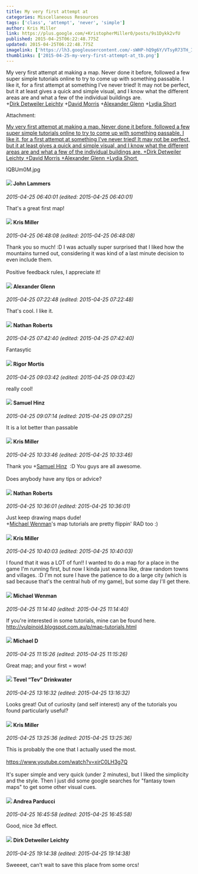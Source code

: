 ```yaml
---
title: My very first attempt at
categories: Miscellaneous Resources
tags: ['class', 'attempt', 'never', 'simple']
author: Kris Miller
link: https://plus.google.com/+KristopherMiller0/posts/9s1Dykk2vfU
published: 2015-04-25T06:22:48.775Z
updated: 2015-04-25T06:22:48.775Z
imagelink: ['https://lh3.googleusercontent.com/-sWHP-hQ9g6Y/VTsyR73TH_I/AAAAAAAAC58/FjXmJvfOJtU/w3264-h2448/IQBUm0M.jpg']
thumblinks: ['2015-04-25-my-very-first-attempt-at_tb.png']
---
```


My very first attempt at making a map. Never done it before, followed a few super simple tutorials online to try to come up with something passable. I like it, for a first attempt at something I&#39;ve never tried! It may not be perfect, but it at least gives a quick and simple visual, and I know what the different areas are and what a few of the individual buildings are.<br /><span class="proflinkWrapper"><span class="proflinkPrefix">+</span><a class="proflink" href="https://plus.google.com/107200488853215420475" oid="107200488853215420475">Dirk Detweiler Leichty</a></span> <span class="proflinkWrapper"><span class="proflinkPrefix">+</span><a class="proflink" href="https://plus.google.com/109552062273294939190" oid="109552062273294939190">David Morris</a></span> <span class="proflinkWrapper"><span class="proflinkPrefix">+</span><a class="proflink" href="https://plus.google.com/115079978364910477868" oid="115079978364910477868">Alexander Glenn</a></span> <span class="proflinkWrapper"><span class="proflinkPrefix">+</span><a class="proflink" href="https://plus.google.com/106117813480027525785" oid="106117813480027525785">Lydia Short</a></span> 


Attachment:

<a href='https://plus.google.com/photos/114185930016429813045/albums/6141557793685417121/6141557800558600178?sqi=100084733231320276299&sqsi=ce1a3f63-0134-470d-90ae-6eb5a12174e9'>My very first attempt at making a map. Never done it before, followed a few super simple tutorials online to try to come up with something passable. I like it, for a first attempt at something I've never tried! It may not be perfect, but it at least gives a quick and simple visual, and I know what the different areas are and what a few of the individual buildings are.
+Dirk Detweiler Leichty +David Morris +Alexander Glenn +Lydia Short </a>


IQBUm0M.jpg
<div id='comment z13lvve5rxb0ivzdo23adzlylqzec1v04'>
  <h4><img src='{{site.baseurl}}//images/avatars/109423799744323142249_photo.jpg'> John Lammers</h4>
      <p><cite>2015-04-25 06:40:01 (edited: 2015-04-25 06:40:01)</cite></p>
        <p>That&#39;s a great first map!</p>
</div>
        

<div id='comment z13lvve5rxb0ivzdo23adzlylqzec1v04'>
  <h4><img src='{{site.baseurl}}//images/avatars/114185930016429813045_photo.jpg'> Kris Miller</h4>
      <p><cite>2015-04-25 06:48:08 (edited: 2015-04-25 06:48:08)</cite></p>
        <p>Thank you so much! :D I was actually super surprised that I liked how the mountains turned out, considering it was kind of a last minute decision to even include them.<br /><br />Positive feedback rules, I appreciate it!</p>
</div>
        

<div id='comment z13lvve5rxb0ivzdo23adzlylqzec1v04'>
  <h4><img src='{{site.baseurl}}//images/avatars/115079978364910477868_photo.jpg'> Alexander Glenn</h4>
      <p><cite>2015-04-25 07:22:48 (edited: 2015-04-25 07:22:48)</cite></p>
        <p>That&#39;s cool. I like it.</p>
</div>
        

<div id='comment z13lvve5rxb0ivzdo23adzlylqzec1v04'>
  <h4><img src='{{site.baseurl}}//images/avatars/117646243340764868749_photo.jpg'> Nathan Roberts</h4>
      <p><cite>2015-04-25 07:42:40 (edited: 2015-04-25 07:42:40)</cite></p>
        <p>Fantasytic</p>
</div>
        

<div id='comment z13lvve5rxb0ivzdo23adzlylqzec1v04'>
  <h4><img src='{{site.baseurl}}//images/avatars/110955281013773246691_photo.jpg'> Rigor Mortis</h4>
      <p><cite>2015-04-25 09:03:42 (edited: 2015-04-25 09:03:42)</cite></p>
        <p>really cool!</p>
</div>
        

<div id='comment z13lvve5rxb0ivzdo23adzlylqzec1v04'>
  <h4><img src='{{site.baseurl}}//images/avatars/103073938574624630447_photo.jpg'> Samuel Hinz</h4>
      <p><cite>2015-04-25 09:07:14 (edited: 2015-04-25 09:07:25)</cite></p>
        <p>It is a lot better than passable</p>
</div>
        

<div id='comment z13lvve5rxb0ivzdo23adzlylqzec1v04'>
  <h4><img src='{{site.baseurl}}//images/avatars/114185930016429813045_photo.jpg'> Kris Miller</h4>
      <p><cite>2015-04-25 10:33:46 (edited: 2015-04-25 10:33:46)</cite></p>
        <p>Thank you <span class="proflinkWrapper"><span class="proflinkPrefix">+</span><a class="proflink" href="https://plus.google.com/103073938574624630447" oid="103073938574624630447">Samuel Hinz</a></span>  :D You guys are all awesome.<br /><br />Does anybody have any tips or advice?</p>
</div>
        

<div id='comment z13lvve5rxb0ivzdo23adzlylqzec1v04'>
  <h4><img src='{{site.baseurl}}//images/avatars/117646243340764868749_photo.jpg'> Nathan Roberts</h4>
      <p><cite>2015-04-25 10:36:01 (edited: 2015-04-25 10:36:01)</cite></p>
        <p>Just keep drawing maps dude!<br /><span class="proflinkWrapper"><span class="proflinkPrefix">+</span><a class="proflink" href="https://plus.google.com/107610516400393424413" oid="107610516400393424413">Michael Wenman</a></span>&#39;s map tutorials are pretty flippin&#39; RAD too :)</p>
</div>
        

<div id='comment z13lvve5rxb0ivzdo23adzlylqzec1v04'>
  <h4><img src='{{site.baseurl}}//images/avatars/114185930016429813045_photo.jpg'> Kris Miller</h4>
      <p><cite>2015-04-25 10:40:03 (edited: 2015-04-25 10:40:03)</cite></p>
        <p>I found that it was a LOT of fun!! I wanted to do a map for a place in the game I&#39;m running first, but now I kinda just wanna like, draw random towns and villages. :D I&#39;m not sure I have the patience to do a large city (which is sad because that&#39;s the central hub of my game), but some day I&#39;ll get there.</p>
</div>
        

<div id='comment z13lvve5rxb0ivzdo23adzlylqzec1v04'>
  <h4><img src='{{site.baseurl}}//images/avatars/107610516400393424413_photo.jpg'> Michael Wenman</h4>
      <p><cite>2015-04-25 11:14:40 (edited: 2015-04-25 11:14:40)</cite></p>
        <p>If you&#39;re interested in some tutorials, mine can be found here.<br /><a href="http://vulpinoid.blogspot.com.au/p/map-tutorials.html" class="ot-anchor">http://vulpinoid.blogspot.com.au/p/map-tutorials.html</a></p>
</div>
        

<div id='comment z13lvve5rxb0ivzdo23adzlylqzec1v04'>
  <h4><img src='{{site.baseurl}}//images/avatars/106207499701502364297_photo.jpg'> Michael D</h4>
      <p><cite>2015-04-25 11:15:26 (edited: 2015-04-25 11:15:26)</cite></p>
        <p>Great map; and your first = wow!</p>
</div>
        

<div id='comment z13lvve5rxb0ivzdo23adzlylqzec1v04'>
  <h4><img src='{{site.baseurl}}//images/avatars/114724592334057008316_photo.jpg'> Tevel “Tev” Drinkwater</h4>
      <p><cite>2015-04-25 13:16:32 (edited: 2015-04-25 13:16:32)</cite></p>
        <p>Looks great!  Out of curiosity (and self interest) any of the tutorials you found particularly useful?</p>
</div>
        

<div id='comment z13lvve5rxb0ivzdo23adzlylqzec1v04'>
  <h4><img src='{{site.baseurl}}//images/avatars/114185930016429813045_photo.jpg'> Kris Miller</h4>
      <p><cite>2015-04-25 13:25:36 (edited: 2015-04-25 13:25:36)</cite></p>
        <p>This is probably the one that I actually used the most.<br /><br /><a href="https://www.youtube.com/watch?v=xirC0LH3g7Q" class="ot-anchor">https://www.youtube.com/watch?v=xirC0LH3g7Q</a><br /><br />It&#39;s super simple and very quick (under 2 minutes), but I liked the simplicity and the style. Then I just did some google searches for &quot;fantasy town maps&quot; to get some other visual cues.</p>
</div>
        

<div id='comment z13lvve5rxb0ivzdo23adzlylqzec1v04'>
  <h4><img src='{{site.baseurl}}//images/avatars/101076298485951808085_photo.jpg'> Andrea Parducci</h4>
      <p><cite>2015-04-25 16:45:58 (edited: 2015-04-25 16:45:58)</cite></p>
        <p>Good, nice 3d effect.</p>
</div>
        

<div id='comment z13lvve5rxb0ivzdo23adzlylqzec1v04'>
  <h4><img src='{{site.baseurl}}//images/avatars/107200488853215420475_photo.jpg'> Dirk Detweiler Leichty</h4>
      <p><cite>2015-04-25 19:14:38 (edited: 2015-04-25 19:14:38)</cite></p>
        <p>Sweeeet, can&#39;t wait to save this place from some orcs!</p>
</div>
        